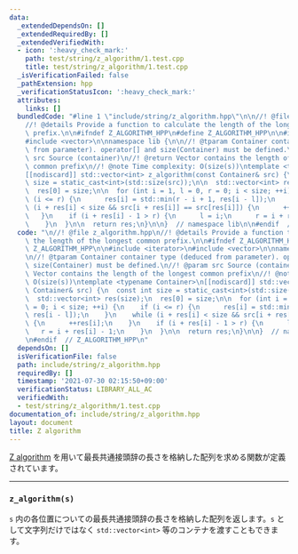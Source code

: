 ```yaml
---
data:
  _extendedDependsOn: []
  _extendedRequiredBy: []
  _extendedVerifiedWith:
  - icon: ':heavy_check_mark:'
    path: test/string/z_algorithm/1.test.cpp
    title: test/string/z_algorithm/1.test.cpp
  _isVerificationFailed: false
  _pathExtension: hpp
  _verificationStatusIcon: ':heavy_check_mark:'
  attributes:
    links: []
  bundledCode: "#line 1 \"include/string/z_algorithm.hpp\"\n\n//! @file z_algorithm.hpp\n\
    //! @details Provide a function to calculate the length of the longest common\
    \ prefix.\n\n#ifndef Z_ALGORITHM_HPP\n#define Z_ALGORITHM_HPP\n\n#include <iterator>\n\
    #include <vector>\n\nnamespace lib {\n\n//! @tparam Container container type (deduced\
    \ from parameter). operator[] and size(Container) must be defined.\n//! @param\
    \ src Source (container)\n//! @return Vector contains the length of the longest\
    \ common prefix\n//! @note Time complexity: O(size(s))\ntemplate <typename Container>\n\
    [[nodiscard]] std::vector<int> z_algorithm(const Container& src) {\n  const int\
    \ size = static_cast<int>(std::size(src));\n\n  std::vector<int> res(size);\n\
    \  res[0] = size;\n\n  for (int i = 1, l = 0, r = 0; i < size; ++i) {\n    if\
    \ (i <= r) {\n      res[i] = std::min(r - i + 1, res[i - l]);\n    }\n    while\
    \ (i + res[i] < size && src[i + res[i]] == src[res[i]]) {\n      ++res[i];\n \
    \   }\n    if (i + res[i] - 1 > r) {\n      l = i;\n      r = i + res[i] - 1;\n\
    \    }\n  }\n\n  return res;\n}\n\n}  // namespace lib\n\n#endif  // Z_ALGORITHM_HPP\n"
  code: "\n//! @file z_algorithm.hpp\n//! @details Provide a function to calculate\
    \ the length of the longest common prefix.\n\n#ifndef Z_ALGORITHM_HPP\n#define\
    \ Z_ALGORITHM_HPP\n\n#include <iterator>\n#include <vector>\n\nnamespace lib {\n\
    \n//! @tparam Container container type (deduced from parameter). operator[] and\
    \ size(Container) must be defined.\n//! @param src Source (container)\n//! @return\
    \ Vector contains the length of the longest common prefix\n//! @note Time complexity:\
    \ O(size(s))\ntemplate <typename Container>\n[[nodiscard]] std::vector<int> z_algorithm(const\
    \ Container& src) {\n  const int size = static_cast<int>(std::size(src));\n\n\
    \  std::vector<int> res(size);\n  res[0] = size;\n\n  for (int i = 1, l = 0, r\
    \ = 0; i < size; ++i) {\n    if (i <= r) {\n      res[i] = std::min(r - i + 1,\
    \ res[i - l]);\n    }\n    while (i + res[i] < size && src[i + res[i]] == src[res[i]])\
    \ {\n      ++res[i];\n    }\n    if (i + res[i] - 1 > r) {\n      l = i;\n   \
    \   r = i + res[i] - 1;\n    }\n  }\n\n  return res;\n}\n\n}  // namespace lib\n\
    \n#endif  // Z_ALGORITHM_HPP\n"
  dependsOn: []
  isVerificationFile: false
  path: include/string/z_algorithm.hpp
  requiredBy: []
  timestamp: '2021-07-30 02:15:50+09:00'
  verificationStatus: LIBRARY_ALL_AC
  verifiedWith:
  - test/string/z_algorithm/1.test.cpp
documentation_of: include/string/z_algorithm.hpp
layout: document
title: Z algorithm
---
```


[Z algorithm](https://codeforces.com/blog/entry/3107) を用いて最長共通接頭辞の長さを格納した配列を求める関数が定義されています。

---

### `z_algorithm(s)`

`s` 内の各位置についての最長共通接頭辞の長さを格納した配列を返します。`s` として文字列だけではなく `std::vector<int>` 等のコンテナを渡すこともできます。
